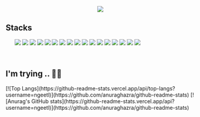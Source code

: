 <p align='center'>
    <img src="https://capsule-render.vercel.app/api?type=waving&color=auto&height=300&section=header&text=🥸Hi%20there&fontSize=90&animation=fadeIn&fontAlignY=38&desc=I'm%20coding%20right%20now&descAlignY=53&descAlign=66"/>
</p>

## Stacks
<ul>
  <img src="https://img.shields.io/badge/html5-E34F26?style=for-the-badge&logo=html5&logoColor=white"/> 
  <img src="https://img.shields.io/badge/css-1572B6?style=for-the-badge&logo=css3&logoColor=white"/> 
  <img src="https://img.shields.io/badge/tailwindcss-06B6D4?style=for-the-badge&logo=tailwindcss&logoColor=white"/>
  <img src="https://img.shields.io/badge/javascript-F7DF1E?style=for-the-badge&logo=javascript&logoColor=black"/> 
  <img src="https://img.shields.io/badge/react-61DAFB?style=for-the-badge&logo=react&logoColor=white"/>
  <img src="https://img.shields.io/badge/node.js-339933?style=for-the-badge&logo=node.js&logoColor=white"/>
  <img src="https://img.shields.io/badge/express-404D59?style=for-the-badge&logo=express&logoColor=white"/>
  <img src="https://img.shields.io/badge/mongodb-47A248?style=for-the-badge&logo=mongodb&logoColor=white"/>
  <img src="https://img.shields.io/badge/axios-A86454?style=for-the-badge&logo=axios&logoColor=white"/>
  <img src="https://img.shields.io/badge/typescript-3178C6?style=for-the-badge&logo=typescript&logoColor=white"/>
  <img src="https://img.shields.io/badge/styledcomponents-DB7093?style=for-the-badge&logo=styledcomponents&logoColor=white"/>
  <img src="https://img.shields.io/badge/redux-764ABC?style=for-the-badge&logo=redux&logoColor=white"/>
  <img src="https://img.shields.io/badge/next.js-000000?style=for-the-badge&logo=next.js&logoColor=white"/>
  <img src="https://img.shields.io/badge/firebase-FFCA28?style=for-the-badge&logo=firebase&logoColor=white"/>
  <img src="https://img.shields.io/badge/amazonaws-232F3E?style=for-the-badge&logo=amazonaws&logoColor=white"/>
  <img src="https://img.shields.io/badge/figma-669DF6?style=for-the-badge&logo=figma&logoColor=white"/>
  <img src="https://img.shields.io/badge/git-F05032?style=for-the-badge&logo=git&logoColor=white"/>
</ul>
<br/>

## I'm trying .. 💪🏻

<div>
<span>[![Top Langs](https://github-readme-stats.vercel.app/api/top-langs?username=ngeetl)](https://github.com/anuraghazra/github-readme-stats)</span>
<span>[![Anurag's GitHub stats](https://github-readme-stats.vercel.app/api?username=ngeetl)](https://github.com/anuraghazra/github-readme-stats)</span>
</div>





<!--
**ngeetl/ngeetl** is a ✨ _special_ ✨ repository because its `README.md` (this file) appears on your GitHub profile.

Here are some ideas to get you started:

- 🔭 I’m currently working on ...
- 🌱 I’m currently learning ...
- 👯 I’m looking to collaborate on ...
- 🤔 I’m looking for help with ...
- 💬 Ask me about ...
- 📫 How to reach me: ...
- 😄 Pronouns: ...
- ⚡ Fun fact: ...
-->
